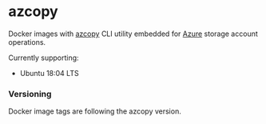 # azcopy
Docker images with [azcopy](https://docs.microsoft.com/en-us/azure/storage/common/storage-use-azcopy-v10) CLI utility embedded for [Azure](https://azure.microsoft.com/en-us/) storage account operations.

Currently supporting:
- Ubuntu 18:04 LTS

### Versioning
Docker image tags are following the azcopy version.